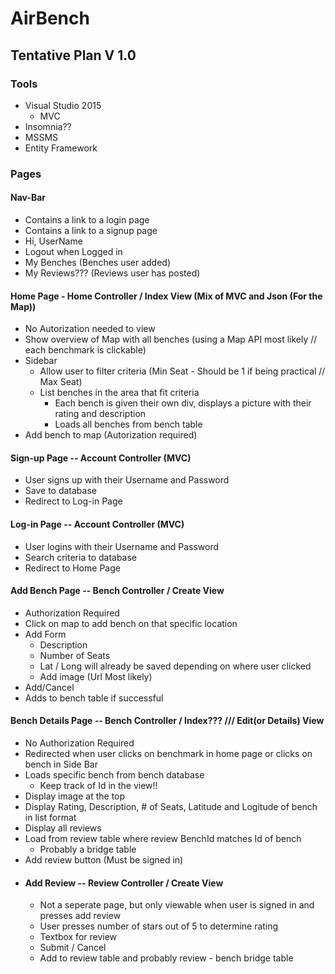 # AirBench

## Tentative Plan V 1.0

### Tools
  - Visual Studio 2015
    - MVC
  - Insomnia??
  - MSSMS
  - Entity Framework
### Pages
#### Nav-Bar
  - Contains a link to a login page
  - Contains a link to a signup page
  - Hi, UserName
  - Logout when Logged in
  - My Benches (Benches user added)
  - My Reviews??? (Reviews user has posted)
#### Home Page - Home Controller / Index View (Mix of MVC and Json (For the Map))
  - No Autorization needed to view
  - Show overview of Map with all benches (using a Map API most likely // each benchmark is clickable)
  - Sidebar
    - Allow user to filter criteria (Min Seat - Should be 1 if being practical // Max Seat)
    - List benches in the area that fit criteria
      - Each bench is given their own div, displays a picture with their rating and description
      - Loads all benches from bench table
   - Add bench to map (Autorization required)
#### Sign-up Page -- Account Controller (MVC)
  - User signs up with their Username and Password
  - Save to database
  - Redirect to Log-in Page
#### Log-in Page -- Account Controller (MVC)
  - User logins with their Username and Password
  - Search criteria to database
  - Redirect to Home Page
#### Add Bench Page -- Bench Controller / Create View
  - Authorization Required
  - Click on map to add bench on that specific location
  - Add Form
    - Description
    - Number of Seats
    - Lat / Long will already be saved depending on where user clicked
    - Add image (Url Most likely)
  - Add/Cancel
  - Adds to bench table if successful 
#### Bench Details Page -- Bench Controller / Index??? /// Edit(or Details) View
  - No Authorization Required
  - Redirected when user clicks on benchmark in home page or clicks on bench in Side Bar
  - Loads specific bench from bench database
    - Keep track of Id in the view!!
  - Display image at the top
  - Display Rating, Description, # of Seats, Latitude and Logitude of bench in list format
  - Display all reviews
  - Load from review table where review BenchId matches Id of bench
    - Probably a bridge table
  - Add review button (Must be signed in)
  - #### Add Review  -- Review Controller / Create View
    - Not a seperate page, but only viewable when user is signed in and presses add review
    - User presses number of stars out of 5 to determine rating
    - Textbox for review
    - Submit / Cancel
    - Add to review table and probably review - bench bridge table




